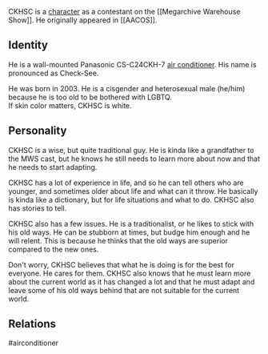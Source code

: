 CKHSC is a [character](Characters) as a contestant on the [[Megarchive Warehouse Show]]. He originally appeared in [[AACOS]].

## Identity

He is a wall-mounted Panasonic CS-C24CKH-7 [air conditioner](Air%20Conditioners.md). His name is pronounced as Check-See.

He was born in 2003. He is a cisgender and heterosexual male (he/him) because he is too old to be bothered with LGBTQ.  
If skin color matters, CKHSC is white.

## Personality

CKHSC is a wise, but quite traditional guy. He is kinda like a grandfather to the MWS cast, but he knows he still needs to learn more about now and that he needs to start adapting.

CKHSC has a lot of experience in life, and so he can tell others who are younger, and sometimes older about life and what can it throw. He basically is kinda like a dictionary, but for life situations and what to do. CKHSC also has stories to tell.

CKHSC also has a few issues. He is a traditionalist, or he likes to stick with his old ways. He can be stubborn at times, but budge him enough and he will relent. This is because he thinks that the old ways are superior compared to the new ones.

Don't worry, CKHSC believes that what he is doing is for the best for everyone. He cares for them. CKHSC also knows that he must learn more about the current world as it has changed a lot and that he must adapt and leave some of his old ways behind that are not suitable for the current world.

## Relations

#airconditioner 